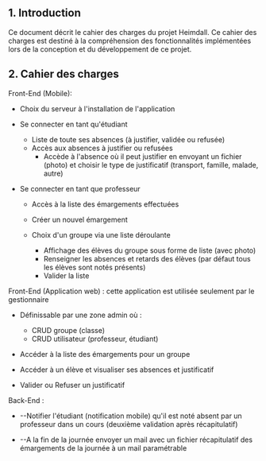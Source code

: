 ## 1. **Introduction**

Ce document décrit le cahier des charges du projet Heimdall. Ce cahier des charges est destiné à la compréhension des fonctionnalités implémentées lors de la conception et du développement de ce projet.

## 2. **Cahier des charges**

Front-End (Mobile):

- Choix du serveur à l&#39;installation de l&#39;application
- Se connecter en tant qu&#39;étudiant

  - Liste de toute ses absences (à justifier, validée ou refusée)
  - Accès aux absences à justifier ou refusées
    - Accède à l&#39;absence où il peut justifier en envoyant un fichier (photo) et choisir le type de justificatif (transport, famille, malade, autre)

- Se connecter en tant que professeur
  - Accès à la liste des émargements effectuées
  - Créer un nouvel émargement

  - Choix d&#39;un groupe via une liste déroulante
    - Affichage des élèves du groupe sous forme de liste (avec photo)
    - Renseigner les absences et retards des élèves (par défaut tous les élèves sont notés présents)
    - Valider la liste

Front-End (Application web) : cette application est utilisée seulement par le gestionnaire

- Définissable par une zone admin où :
  - CRUD groupe (classe)
  - CRUD utilisateur (professeur, étudiant)

- Accéder à la liste des émargements pour un groupe
- Accéder à un élève et visualiser ses absences et justificatif
- Valider ou Refuser un justificatif



Back-End :

- --Notifier l&#39;étudiant (notification mobile) qu&#39;il est noté absent par un professeur dans un cours (deuxième validation après récapitulatif)

- --A la fin de la journée envoyer un mail avec un fichier récapitulatif des émargements de la journée à un mail paramétrable
